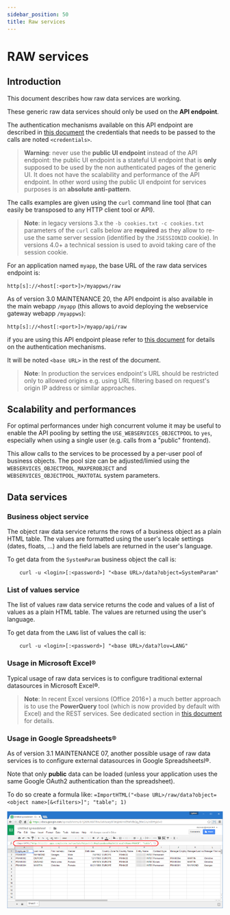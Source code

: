 ```yaml
---
sidebar_position: 50
title: Raw services
---
```


RAW services
=============

Introduction
------------

This document describes how raw data services are working.

These generic raw data services should only be used on the **API endpoint**.

The authentication mechanisms available on this API endpoint are described in [this document](/docs/integration/webservices/services-auth)
the credentials that needs to be passed to the calls are noted `<credentials>`.

> **Warning**: never use the **public UI endpoint** instead of the API endpoint: the public UI endpoint
> is a stateful UI endpoint that is **only** supposed to be used by the non authenticated pages of the generic UI.
> It does not have the scalability and performance of the API endpoint.
> In other word using the public UI endpoint for services purposes is an **absolute anti-pattern**.

The calls examples are given using the `curl` command line tool
(that can easily be transposed to any HTTP client tool or API).

> **Note**: in legacy versions 3.x the `-b cookies.txt -c cookies.txt` parameters of the `curl` calls below are **required**
> as they allow to re-use the same server session (identified by the `JSESSIONID` cookie).
> In versions 4.0+ a technical session is used to avoid taking care of the session cookie.

For an application named `myapp`, the base URL of the raw data services endpoint is:
```
http[s]://<host[:<port>]>/myappws/raw
```
As of version 3.0 MAINTENANCE 20, the API endpoint is also available in the main webapp `/myapp` (this allows to avoid deploying the webservice gateway webapp `/myappws`):
```
http[s]://<host[:<port>]>/myapp/api/raw
```

if you are using this API endpoint please refer to [this document](/docs/integration/webservices/services-auth) for details on the authentication mechanisms.

It will be noted `<base URL>` in the rest of the document.

> **Note**: In production the services endpoint's URL should be restricted only to allowed origins e.g. using URL filtering based on request's origin IP address or similar approaches.

Scalability and performances
----------------------------

For optimal performances under high concurrent volume it may be useful to enable the API pooling by setting the `USE_WEBSERVICES_OBJECTPOOL` to `yes`, especially
when using a single user (e.g. calls from a "public" frontend).

This allow calls to the services to be processed by a per-user pool of business objects.
The pool size can be adjusted/limied using the `WEBSERVICES_OBJECTPOOL_MAXPEROBJECT`  and `WEBSERVICES_OBJECTPOOL_MAXTOTAL` system parameters.

Data services
-------------

### Business object service

The object raw data service returns the rows of a business object as a plain HTML table. The values are formatted using the user's locale settings (dates, floats, ...)
and the field labels are returned in the user's language.

To get data from the `SystemParam` business object the call is:
```shell
	curl -u <login>[:<password>] "<base URL>/data?object=SystemParam"
```
### List of values service

The list of values raw data service returns the code and values of a list of values as a plain HTML table. The values are returned using the user's language.

To get data from the `LANG` list of values the call is:
```shell
	curl -u <login>[:<password>] "<base URL>/data?lov=LANG"
```
### Usage in Microsoft Excel&reg;

Typical usage of raw data services is to configure traditional external datasources in Microsoft Excel&reg;.

> **Note**: In recent Excel versions (Office 2016+) a much better approach is to use the **PowerQuery** tool (which is now provided by default with Excel) and the REST services.
> See dedicated section in [this document](/docs/misc/excel) for details.

### Usage in Google Spreadsheets&reg;

As of version 3.1 MAINTENANCE 07, another possible usage of raw data services is to configure external datasources in Google Spreadsheetsl&reg;.

Note that only **public** data can be loaded (unless your application uses the same Google OAuth2 authentication than the spreadsheet).

To do so create a formula like: `=ImportHTML("<base URL>/raw/data?object=<object name>[&<filters>]"; "table"; 1)`

![](img/raw-services/raw-google-spreadsheet.png)

<!-- 
**TO BE COMPLETED** 

Document services
-----------------

**TO BE COMPLETED** 

Resources services
------------------

**TO BE COMPLETED** 
-->

